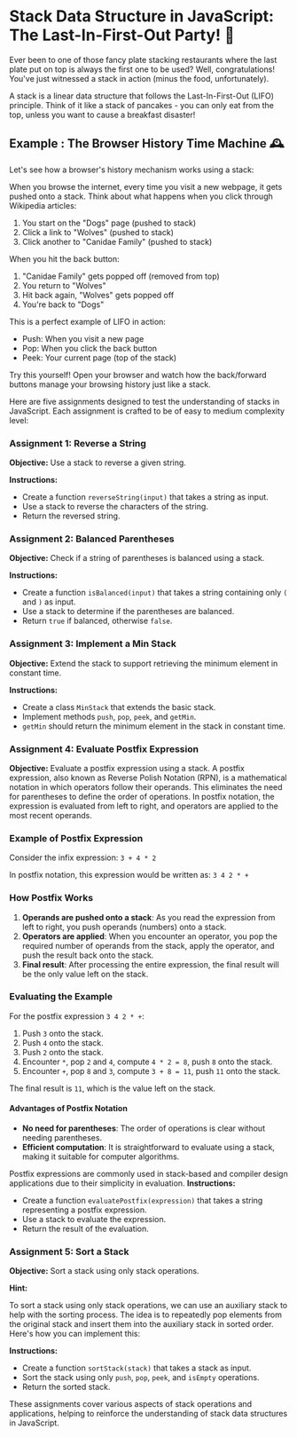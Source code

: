# Stack Data Structure in JavaScript: The Last-In-First-Out Party! 🎉

Ever been to one of those fancy plate stacking restaurants where the last plate put on top is always the first one to be used? Well, congratulations! You've just witnessed a stack in action (minus the food, unfortunately).

A stack is a linear data structure that follows the Last-In-First-Out (LIFO) principle. Think of it like a stack of pancakes - you can only eat from the top, unless you want to cause a breakfast disaster!

## Example : The Browser History Time Machine 🕰️

Let's see how a browser's history mechanism works using a stack:

When you browse the internet, every time you visit a new webpage, it gets pushed onto a stack. Think about what happens when you click through Wikipedia articles:

1. You start on the "Dogs" page (pushed to stack)
2. Click a link to "Wolves" (pushed to stack)
3. Click another to "Canidae Family" (pushed to stack)

When you hit the back button:

1. "Canidae Family" gets popped off (removed from top)
2. You return to "Wolves"
3. Hit back again, "Wolves" gets popped off
4. You're back to "Dogs"

This is a perfect example of LIFO in action:

- Push: When you visit a new page
- Pop: When you click the back button
- Peek: Your current page (top of the stack)

Try this yourself! Open your browser and watch how the back/forward buttons manage your browsing history just like a stack.

Here are five assignments designed to test the understanding of stacks in JavaScript. Each assignment is crafted to be of easy to medium complexity level:

### Assignment 1: Reverse a String

**Objective:** Use a stack to reverse a given string.

**Instructions:**

- Create a function `reverseString(input)` that takes a string as input.
- Use a stack to reverse the characters of the string.
- Return the reversed string.

### Assignment 2: Balanced Parentheses

**Objective:** Check if a string of parentheses is balanced using a stack.

**Instructions:**

- Create a function `isBalanced(input)` that takes a string containing only `(` and `)` as input.
- Use a stack to determine if the parentheses are balanced.
- Return `true` if balanced, otherwise `false`.

### Assignment 3: Implement a Min Stack

**Objective:** Extend the stack to support retrieving the minimum element in constant time.

**Instructions:**

- Create a class `MinStack` that extends the basic stack.
- Implement methods `push`, `pop`, `peek`, and `getMin`.
- `getMin` should return the minimum element in the stack in constant time.

### Assignment 4: Evaluate Postfix Expression

**Objective:** Evaluate a postfix expression using a stack.
A postfix expression, also known as Reverse Polish Notation (RPN), is a mathematical notation in which operators follow their operands. This eliminates the need for parentheses to define the order of operations. In postfix notation, the expression is evaluated from left to right, and operators are applied to the most recent operands.

### Example of Postfix Expression

Consider the infix expression: `3 + 4 * 2`

In postfix notation, this expression would be written as: `3 4 2 * +`

### How Postfix Works

1. **Operands are pushed onto a stack**: As you read the expression from left to right, you push operands (numbers) onto a stack.
2. **Operators are applied**: When you encounter an operator, you pop the required number of operands from the stack, apply the operator, and push the result back onto the stack.
3. **Final result**: After processing the entire expression, the final result will be the only value left on the stack.

### Evaluating the Example

For the postfix expression `3 4 2 * +`:

1. Push `3` onto the stack.
2. Push `4` onto the stack.
3. Push `2` onto the stack.
4. Encounter `*`, pop `2` and `4`, compute `4 * 2 = 8`, push `8` onto the stack.
5. Encounter `+`, pop `8` and `3`, compute `3 + 8 = 11`, push `11` onto the stack.

The final result is `11`, which is the value left on the stack.

#### Advantages of Postfix Notation

- **No need for parentheses**: The order of operations is clear without needing parentheses.
- **Efficient computation**: It is straightforward to evaluate using a stack, making it suitable for computer algorithms.

Postfix expressions are commonly used in stack-based and compiler design applications due to their simplicity in evaluation.
**Instructions:**

- Create a function `evaluatePostfix(expression)` that takes a string representing a postfix expression.
- Use a stack to evaluate the expression.
- Return the result of the evaluation.

### Assignment 5: Sort a Stack

**Objective:** Sort a stack using only stack operations.

**Hint:**

To sort a stack using only stack operations, we can use an auxiliary stack to help with the sorting process. The idea is to repeatedly pop elements from the original stack and insert them into the auxiliary stack in sorted order. Here's how you can implement this:

**Instructions:**

- Create a function `sortStack(stack)` that takes a stack as input.
- Sort the stack using only `push`, `pop`, `peek`, and `isEmpty` operations.
- Return the sorted stack.

These assignments cover various aspects of stack operations and applications, helping to reinforce the understanding of stack data structures in JavaScript.
